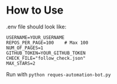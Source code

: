 # How to Use

.env file should look like:

```env
USERNAME=YOUR_USERNAME
REPOS_PER_PAGE=100    # Max 100
NUM_OF_PAGES=1
GITHUB_TOKEN=YOUR_GITHUB_TOKEN
CHECK_FILE="follow_check.json"
MAX_STARS=2
```

Run with `python reques-automation-bot.py`
